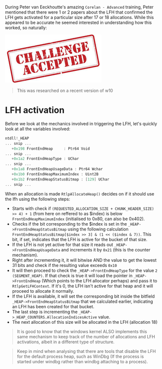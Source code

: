 During Peter van Eeckhoutte's amazing `Corelan - Advanced` training, Peter mentioned that there were 1 or 2 papers about the LFH that confirmed the LFH gets activated for a particular size after 17 or 18 allocations. While this appeared to be accurate he seemed interested in understanding how this worked, so naturally:


![55e6024bc8ec05e5aac4d807c4040eec.png](./_resources/2ebcb43536f14350adbc3e6658e2ad6d.png)


> This was researched on a recent version of w10

# LFH activation
Before we look at the mechanics involved in triggering the LFH, let's quickly look at all the variables involved:
```c
ntdll!_HEAP
... snip ...
   +0x198 FrontEndHeap     : Ptr64 Void
... snip ...
   +0x1a2 FrontEndHeapType : UChar
... snip ...
   +0x1a8 FrontEndHeapUsageData : Ptr64 Wchar
   +0x1b0 FrontEndHeapMaximumIndex : Uint2B
   +0x1b2 FrontEndHeapStatusBitmap : [129] UChar
... snip ...
```

When an allocation is made `RtlpAllocateHeap()` decides on if it should use the lfh using the following steps:

* Starts with check if `(REQUESTED_ALLOCATION_SIZE + CHUNK_HEADER_SIZE) >> 4) + 1` (from here on reffered to as $index) is below `FrontEndHeapMaximumIndex` (initialised to 0x80, can also be 0x402). 
* Checks if the bit corresponding to the \$index is set in the `_HEAP->FrontEndHeapStatusBitmap` using the following calculation `FrontEndHeapStatusBitmap[$index >> 3] & (1 << ($index & 7))`. This bit, if set, indicates that the LFH is active for the bucket of that size.
* If the LFH is not yet active for that size it reads out `_HEAP->FrontEndHeapUsageData` and increments it by `0x21` (this is the counter mechanism).
* Right after incrementing it, it will bitwise AND the value to get the lowest 31 bits and check if the resulting value exceeds `0x10`
* It will then proceed to check the `_HEAP->FrontEndHeapType` for the value `2 (SEGMENT_HEAP)`. If that check is true it will load the pointer in `_HEAP->FrontEndHeap` (Which points to the LFH allocator perhaps) and pass it to `RtlpGetLFHContext`. If it's 0, the LFH isn't active for that heap and it will proceed to allocate it normally.
* If the LFH is available, it will set the corresponding bit inside the bitfield `_HEAP->FrontEndHeapStatusBitmap` that we calculated earlier, indicating an LFH has been created for that bucket.
* The last step is incrementing the `_HEAP->_HEAP_COUNTERS.AllocationIndicesActive` value.
* The next allocation of this size will be allocated in the LFH (allocation 18)

> It is good to know that the windows kernel ALSO implements this same mechanism to keep track of the number of allocations and LFH activations, albeit in a different type of structure. 

> Keep in mind when analysing that there are tools that disable the LFH for the default process heap, such as WinDbg (If the process is started under windbg rather than windbg attaching to a process).